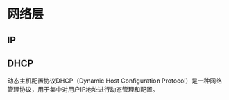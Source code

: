 # 网络层

## IP

## DHCP

动态主机配置协议DHCP（Dynamic Host Configuration Protocol）是一种网络管理协议，用于集中对用户IP地址进行动态管理和配置。
